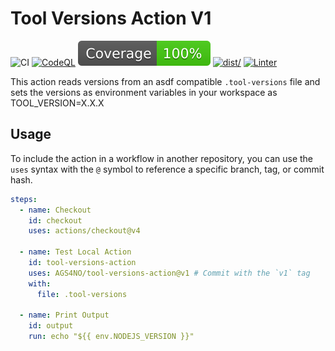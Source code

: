 # Tool Versions Action V1

![CI](https://github.com/actions/typescript-action/actions/workflows/ci.yml/badge.svg)
[![CodeQL](https://github.com/actions/typescript-action/actions/workflows/codeql-analysis.yml/badge.svg)](https://github.com/actions/typescript-action/actions/workflows/codeql-analysis.yml)
[![Coverage](./badges/coverage.svg)](./badges/coverage.svg)
[![dist/](https://github.com/actions/typescript-action/actions/workflows/check-dist.yml/badge.svg)](https://github.com/actions/typescript-action/actions/workflows/check-dist.yml)
[![Linter](https://github.com/actions/typescript-action/actions/workflows/linter.yml/badge.svg)](https://github.com/super-linter/super-linter)

This action reads versions from an asdf compatible `.tool-versions` file and sets the versions as environment variables in your workspace as TOOL_VERSION=X.X.X

## Usage

To include the action in a workflow in another repository, you can use the
`uses` syntax with the `@` symbol to reference a specific branch, tag, or commit
hash.

```yaml
steps:
  - name: Checkout
    id: checkout
    uses: actions/checkout@v4

  - name: Test Local Action
    id: tool-versions-action
    uses: AGS4NO/tool-versions-action@v1 # Commit with the `v1` tag
    with:
      file: .tool-versions

  - name: Print Output
    id: output
    run: echo "${{ env.NODEJS_VERSION }}"
```
